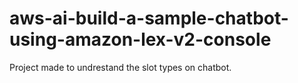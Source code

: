 # aws-ai-build-a-sample-chatbot-using-amazon-lex-v2-console
Project made to undrestand the slot types on chatbot. 

